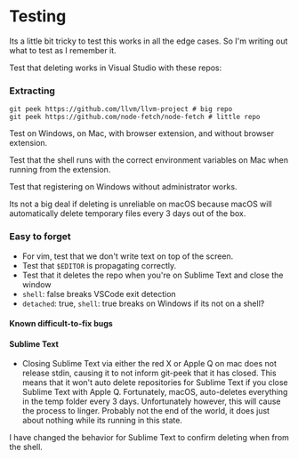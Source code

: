 # Testing

Its a little bit tricky to test this works in all the edge cases. So I'm writing out what to test as I remember it.

Test that deleting works in Visual Studio with these repos:

### Extracting

```
git peek https://github.com/llvm/llvm-project # big repo
git peek https://github.com/node-fetch/node-fetch # little repo
```

Test on Windows, on Mac, with browser extension, and without browser extension.

Test that the shell runs with the correct environment variables on Mac when running from the extension.

Test that registering on Windows without administrator works.

Its not a big deal if deleting is unreliable on macOS because macOS will automatically delete temporary files every 3 days out of the box.

### Easy to forget

- For vim, test that we don't write text on top of the screen.
- Test that `$EDITOR` is propagating correctly.
- Test that it deletes the repo when you're on Sublime Text and close the window
- `shell`: false breaks VSCode exit detection
- `detached`: true, `shell`: true breaks on Windows if its not on a shell?

#### Known difficult-to-fix bugs

#### Sublime Text

- Closing Sublime Text via either the red X or Apple Q on mac does not release stdin, causing it to not inform git-peek that it has closed. This means that it won't auto delete repositories for Sublime Text if you close Sublime Text with Apple Q. Fortunately, macOS, auto-deletes everything in the temp folder every 3 days. Unfortunately however, this will cause the process to linger. Probably not the end of the world, it does just about nothing while its running in this state.

I have changed the behavior for Sublime Text to confirm deleting when from the shell.
